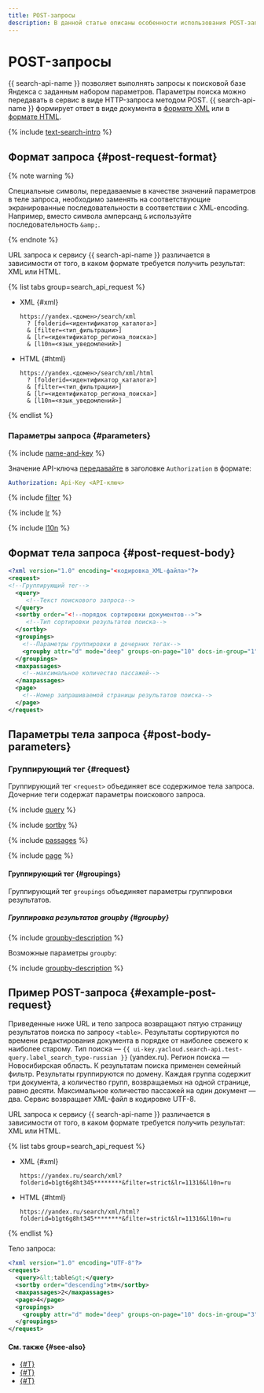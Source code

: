 ```yaml
---
title: POST-запросы
description: В данной статье описаны особенности использования POST-запросов.
---
```


# POST-запросы

{{ search-api-name }} позволяет выполнять запросы к поисковой базе Яндекса с заданным набором параметров. Параметры поиска можно передавать в сервис в виде HTTP-запроса методом POST. {{ search-api-name }} формирует ответ в виде документа в [формате XML](./response.md) или в [формате HTML](./html-response.md).

{% include [text-search-intro](../../_includes/search-api/text-search-intro.md) %}

## Формат запроса {#post-request-format}

{% note warning %}

Специальные символы, передаваемые в качестве значений параметров в теле запроса, необходимо заменять на соответствующие экранированные последовательности в соответствии с XML-encoding. Например, вместо символа амперсанд `&` используйте последовательность `&amp;`.

{% endnote %}

URL запроса к сервису {{ search-api-name }} различается в зависимости от того, в каком формате требуется получить результат: XML или HTML.

{% list tabs group=search_api_request %}

- XML {#xml}

  ```httpget
  https://yandex.<домен>/search/xml
    ? [folderid=<идентификатор_каталога>]
    & [filter=<тип_фильтрации>]
    & [lr=<идентификатор_региона_поиска>]
    & [l10n=<язык_уведомлений>]
  ```

- HTML {#html}

  ```httpget
  https://yandex.<домен>/search/xml/html
    ? [folderid=<идентификатор_каталога>]
    & [filter=<тип_фильтрации>]
    & [lr=<идентификатор_региона_поиска>]
    & [l10n=<язык_уведомлений>]
  ```

{% endlist %}

### Параметры запроса {#parameters}

{% include [name-and-key](../../_includes/search-api/key.md) %}

Значение API-ключа [передавайте](../operations/auth.md) в заголовке `Authorization` в формате:

```yaml
Authorization: Api-Key <API-ключ>
```

{% include [filter](../../_includes/search-api/filter.md) %}

{% include [lr](../../_includes/search-api/lr.md) %}

{% include [l10n](../../_includes/search-api/l10n.md) %}

## Формат тела запроса {#post-request-body}

```xml
<?xml version="1.0" encoding="<кодировка_XML-файла>"?>
<request>
<!--Группирующий тег-->
  <query>
     <!--Текст поискового запроса-->
  </query>
  <sortby order="<!--порядок сортировки документов-->">
     <!--Тип сортировки результатов поиска-->
  </sortby>
  <groupings>
    <!--Параметры группировки в дочерних тегах-->
    <groupby attr="d" mode="deep" groups-on-page="10" docs-in-group="1" />
  </groupings>
  <maxpassages>
    <!--максимальное количество пассажей-->
  </maxpassages>
  <page>
    <!--Номер запрашиваемой страницы результатов поиска-->
  </page>
</request>
```

## Параметры тела запроса {#post-body-parameters}

### Группирующий тег <request> {#request}

Группирующий тег `<request>` объединяет все содержимое тела запроса. Дочерние теги содержат параметры поискового запроса. 

{% include [query](../../_includes/search-api/query.md) %}

{% include [sortby](../../_includes/search-api/sortby.md) %}

{% include [passages](../../_includes/search-api/passages.md) %}

{% include [page](../../_includes/search-api/page.md) %}

#### Группирующий тег <groupings> {#groupings}

Группирующий тег `groupings` объединяет параметры группировки результатов.

##### Группировка результатов groupby {#groupby}

{% include [groupby-description](../../_includes/search-api/groupby-description.md) %}

Возможные параметры `groupby`:

{% include [groupby-description](../../_includes/search-api/groupby-parameters.md) %}

## Пример POST-запроса {#example-post-request}

Приведенные ниже URL и тело запроса возвращают пятую страницу результатов поиска по запросу `<table>`. Результаты сортируются по времени редактирования документа в порядке от наиболее свежего к наиболее старому. Тип поиска — `{{ ui-key.yacloud.search-api.test-query.label_search_type-russian }}` (yandex.ru). Регион поиска — Новосибирская область. К результатам поиска применен семейный фильтр. Результаты группируются по домену. Каждая группа содержит три документа, а количество групп, возвращаемых на одной странице, равно десяти. Максимальное количество пассажей на один документ — два. Сервис возвращает XML-файл в кодировке UTF-8.

URL запроса к сервису {{ search-api-name }} различается в зависимости от того, в каком формате требуется получить результат: XML или HTML.

{% list tabs group=search_api_request %}

- XML {#xml}

  ```httpget
  https://yandex.ru/search/xml?folderid=b1gt6g8ht345********&filter=strict&lr=11316&l10n=ru
  ```

- HTML {#html}

  ```httpget
  https://yandex.ru/search/xml/html?folderid=b1gt6g8ht345********&filter=strict&lr=11316&l10n=ru
  ```

{% endlist %}

Тело запроса:

```xml
<?xml version="1.0" encoding="UTF-8"?>
<request>
  <query>&lt;table&gt;</query>
  <sortby order="descending">tm</sortby>
  <maxpassages>2</maxpassages>
  <page>4</page>
  <groupings>
    <groupby attr="d" mode="deep" groups-on-page="10" docs-in-group="3" />
  </groupings>
</request>
```

#### См. также {#see-also}

* [{#T}](./response.md)
* [{#T}](./html-response.md)
* [{#T}](../operations/searching.md)